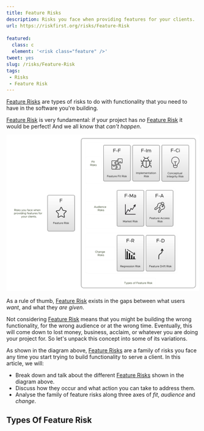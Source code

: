 ```yaml
---
title: Feature Risks
description: Risks you face when providing features for your clients.
url: https://riskfirst.org/risks/Feature-Risk

featured: 
  class: c
  element: '<risk class="feature" />'
tweet: yes
slug: /risks/Feature-Risk
tags: 
 - Risks
 - Feature Risk
---
```

[Feature Risks](Feature-Risk.md) are types of risks to do with functionality that you need to have in the software you're building.  


[Feature Risk](Feature-Risk.md) is very fundamental:  if your project has _no_ [Feature Risk](Feature-Risk.md) it would be perfect!  And we all know that _can't happen_.

![Feature Risk Family](/img/generated/risks/feature/feature-risks.png)

As a rule of thumb, [Feature Risk](Feature-Risk.md) exists in the gaps between what users _want_, and what they _are given_.

Not considering [Feature Risk](Feature-Risk.md) means that you might be building the wrong functionality, for the wrong audience or at the wrong time.  Eventually, this will come down to lost money, business, acclaim, or whatever you are doing your project for.  So let's unpack this concept into some of its variations.

As shown in the diagram above, [Feature Risks](Feature-Risk.md) are a family of risks you face any time you start trying to build functionality to serve a client.  In this article, we will:
 - Break down and talk about the different [Feature Risks](Feature-Risk.md) shown in the diagram above.  
 - Discuss how they occur and what action you can take to address them.
 - Analyse the family of feature risks along three axes of _fit_, _audience_ and _change_.
 
## Types Of Feature Risk

<TagList tag="Feature Risk" filter="risks/Feature-Risks" /> 


